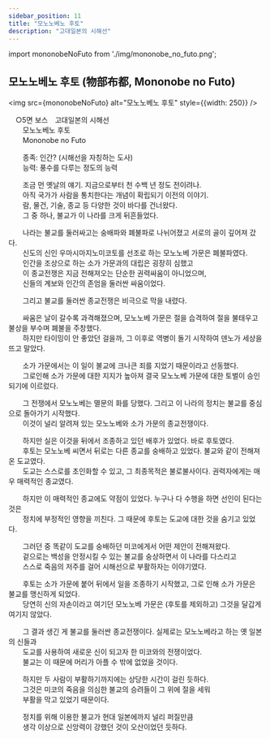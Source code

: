 ```yaml
---
sidebar_position: 11
title: "모노노베노 후토"
description: "고대일본의 시해선"
---
```


import mononobeNoFuto from './img/mononobe_no_futo.png';

## 모노노베노 후토 (物部布都, Mononobe no Futo)

<img src={mononobeNoFuto} alt="모노노베노 후토" style={{width: 250}} />

　○5면 보스　고대일본의 시해선  
　　모노노베노 후토  
　　Mononobe no Futo  

　　종족: 인간? (시해선을 자칭하는 도사)  
　　능력: 풍수를 다루는 정도의 능력  

　　조금 먼 옛날의 얘기. 지금으로부터 천 수백 년 정도 전이려나.  
　　아직 국가가 사람을 통치한다는 개념이 확립되기 이전의 이야기.  
　　람, 물건, 기술, 종교 등 다양한 것이 바다를 건너왔다.  
　　그 중 하나, 불교가 이 나라를 크게 뒤흔들었다.  

　　나라는 불교를 둘러싸고는 숭배파와 폐불파로 나뉘어졌고 서로의 골이 깊어져 갔다.  
　　신도의 신인 우마시마지노미코토를 선조로 하는 모노노베 가문은 폐불파였다.  
　　인간을 조상으로 하는 소가 가문과의 대립은 굉장히 심했고  
　　이 종교전쟁은 지금 전해져오는 단순한 권력싸움이 아니었으며,  
　　신들의 계보와 인간의 존엄을 둘러싼 싸움이었다.  

　　그리고 불교를 둘러싼 종교전쟁은 비극으로 막을 내렸다.  

　　싸움은 날이 갈수록 과격해졌으며, 모노노베 가문은 절을 습격하여 절을 불태우고 불상을 부수며 폐불을 주창했다.  
　　하지만 타이밍이 안 좋았던 걸을까, 그 이후로 역병이 돌기 시작하여 덴노가 세상을 뜨고 말았다.  

　　소가 가문에서는 이 일이 불교에 크나큰 죄를 지었기 때문이라고 선동했다.  
　　그로인해 소가 가문에 대한 지지가 높아져 결국 모노노베 가문에 대한 토벌이 승인되기에 이르렀다.  

　　그 전쟁에서 모노노베는 멸문의 화를 당했다. 그리고 이 나라의 정치는 불교를 중심으로 돌아가기 시작했다.  
　　이것이 널리 알려져 있는 모노노베와 소가 가문의 종교전쟁이다.  

　　하지만 실은 이것을 뒤에서 조종하고 있던 배후가 있었다. 바로 후토였다.  
　　후토는 모노노베 씨면서 뒤로는 다른 종교를 숭배하고 있었다. 불교와 같이 전해져온 도교였다.  
　　도교는 스스로를 초인화할 수 있고, 그 최종목적은 불로불사이다. 권력자에게는 매우 매력적인 종교였다.  

　　하지만 이 매력적인 종교에도 약점이 있었다. 누구나 다 수행을 하면 선인이 된다는 것은  
　　정치에 부정적인 영향을 끼친다. 그 때문에 후토는 도교에 대한 것을 숨기고 있었다.  

　　그러던 중 똑같이 도교를 숭배하던 미코에게서 어떤 제안이 전해져왔다.  
　　겉으로는 백성을 안정시킬 수 있는 불교를 숭상하면서 이 나라를 다스리고  
　　스스로 죽음의 저주를 걸어 시해선으로 부활하자는 이야기였다.  

　　후토는 소가 가문에 붙어 뒤에서 일을 조종하기 시작했고, 그로 인해 소가 가문은 불교를 맹신하게 되었다.  
　　당연히 신의 자손이라고 여기던 모노노베 가문은 (후토를 제외하고) 그것을 달갑게 여기지 않았다.  

　　그 결과 생긴 게 불교를 둘러싼 종교전쟁이다. 실제로는 모노노베라고 하는 옛 일본의 신들과  
　　도교를 사용하여 새로운 신이 되고자 한 미코와의 전쟁이었다.  
　　불교는 이 때문에 머리가 아플 수 밖에 없었을 것이다.  

　　하지만 두 사람이 부활하기까지에는 상당한 시간이 걸린 듯하다.  
　　그것은 미코의 죽음을 의심한 불교의 승려들이 그 위에 절을 세워  
　　부활을 막고 있었기 때문이다.  

　　정치를 위해 이용한 불교가 현대 일본에까지 널리 퍼질만큼  
　　생각 이상으로 신앙력이 강했던 것이 오산이었던 듯하다.
